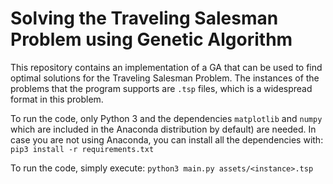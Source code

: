 # Solving the Traveling Salesman Problem using Genetic Algorithm

This repository contains an implementation of a GA that can be
used to find optimal solutions for the Traveling Salesman Problem. The
instances of the problems that the program supports are `.tsp` files, which is
a widespread format in this problem. 

To run the code, only Python 3 and the dependencies `matplotlib` and `numpy`
which are included in the Anaconda distribution by default) are needed. In case
you are not using Anaconda, you can install all the dependencies with:
`pip3 install -r requirements.txt`

To run the code, simply execute:
`python3 main.py assets/<instance>.tsp`
